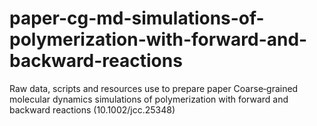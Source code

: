 # paper-cg-md-simulations-of-polymerization-with-forward-and-backward-reactions
Raw data, scripts and resources use to prepare paper Coarse‐grained molecular dynamics simulations of polymerization with forward and backward reactions (10.1002/jcc.25348)
